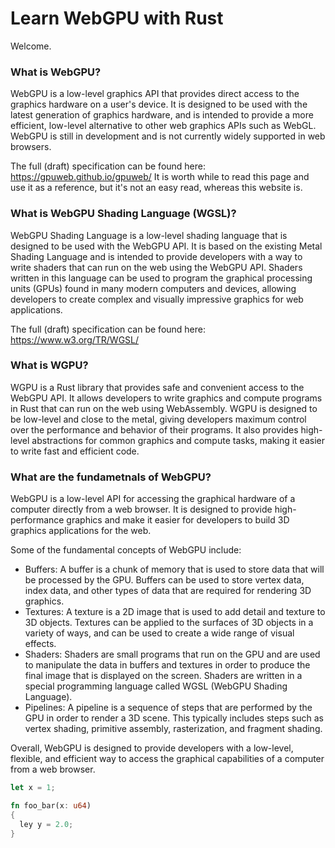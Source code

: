 # Learn WebGPU with Rust
Welcome. 

### What is WebGPU?
WebGPU is a low-level graphics API that provides direct access to the graphics hardware on a user's device. It is designed to be used with the latest generation of graphics hardware, and is intended to provide a more efficient, low-level alternative to other web graphics APIs such as WebGL. WebGPU is still in development and is not currently widely supported in web browsers.

The full (draft) specification can be found here: https://gpuweb.github.io/gpuweb/ It is worth while to read this page and use it as a reference, but it's not an easy read, whereas this website is.

### What is WebGPU Shading Language (WGSL)?
WebGPU Shading Language is a low-level shading language that is designed to be used with the WebGPU API. It is based on the existing Metal Shading Language and is intended to provide developers with a way to write shaders that can run on the web using the WebGPU API. Shaders written in this language can be used to program the graphical processing units (GPUs) found in many modern computers and devices, allowing developers to create complex and visually impressive graphics for web applications.

The full (draft) specification can be found here: https://www.w3.org/TR/WGSL/

### What is WGPU?
WGPU is a Rust library that provides safe and convenient access to the WebGPU API. It allows developers to write graphics and compute programs in Rust that can run on the web using WebAssembly. WGPU is designed to be low-level and close to the metal, giving developers maximum control over the performance and behavior of their programs. It also provides high-level abstractions for common graphics and compute tasks, making it easier to write fast and efficient code.

### What are the fundametnals of WebGPU?
WebGPU is a low-level API for accessing the graphical hardware of a computer directly from a web browser. It is designed to provide high-performance graphics and make it easier for developers to build 3D graphics applications for the web.

Some of the fundamental concepts of WebGPU include:

* Buffers: A buffer is a chunk of memory that is used to store data that will be processed by the GPU. Buffers can be used to store vertex data, index data, and other types of data that are required for rendering 3D graphics.
* Textures: A texture is a 2D image that is used to add detail and texture to 3D objects. Textures can be applied to the surfaces of 3D objects in a variety of ways, and can be used to create a wide range of visual effects.
* Shaders: Shaders are small programs that run on the GPU and are used to manipulate the data in buffers and textures in order to produce the final image that is displayed on the screen. Shaders are written in a special programming language called WGSL (WebGPU Shading Language).
* Pipelines: A pipeline is a sequence of steps that are performed by the GPU in order to render a 3D scene. This typically includes steps such as vertex shading, primitive assembly, rasterization, and fragment shading.

Overall, WebGPU is designed to provide developers with a low-level, flexible, and efficient way to access the graphical capabilities of a computer from a web browser.


```rs
let x = 1;

fn foo_bar(x: u64)
{
  ley y = 2.0;
}
```
